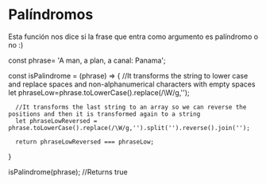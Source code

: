 # Palíndromos
Esta función nos dice si la frase que entra como argumento es palíndromo o no :)

  const phrase= 'A man, a plan, a canal: Panama';

  const isPalindrome = (phrase) => {
      //It transforms the string to lower case and replace spaces and non-alphanumerical characters with empty spaces
      let phraseLow=phrase.toLowerCase().replace(/\W/g,'');

      //It transforms the last string to an array so we can reverse the positions and then it is transformed again to a string 
      let phraseLowReversed = phrase.toLowerCase().replace(/\W/g,'').split('').reverse().join('');

      return phraseLowReversed === phraseLow;
  }

  isPalindrome(phrase); //Returns true

